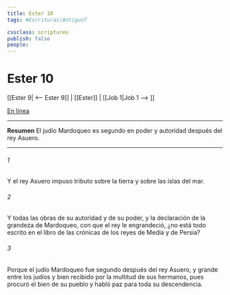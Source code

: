 ```yaml
---
title: Ester 10
tags: #Escrituras\AntiguoT

cssclass: scriptures
publish: false
people:
---
```


# Ester 10
[[Ester 9| <-- Ester 9]] | [[Ester]] | [[Job 1|Job 1 --> ]]

[En línea](https://churchofjesuschrist.org/study/scriptures/ot/esth/10?lang=spa)

---
__Resumen__
El judío Mardoqueo es segundo en poder y autoridad después del rey Asuero.

---
###### 1 
Y el rey Asuero impuso tributo sobre la tierra y sobre las islas del mar.

###### 2 
Y todas las obras de su autoridad y de su poder, y la declaración de la grandeza de Mardoqueo, con que el rey le engrandeció, ¿no está todo escrito en el libro de las crónicas de los reyes de Media y de Persia?

###### 3 
Porque el judío Mardoqueo fue segundo después del rey Asuero, y grande entre los judíos y bien recibido por la multitud de sus hermanos, pues procuró el bien de su pueblo y habló paz para toda su descendencia.

